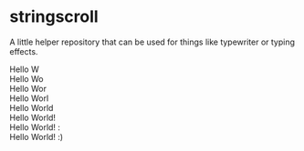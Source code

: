 # stringscroll
A little helper repository that can be used for things like typewriter or typing effects. 



   
   Hello W   
   Hello Wo   
   Hello Wor   
   Hello Worl   
   Hello World   
   Hello World!   
   Hello World! :   
   Hello World! :)   
